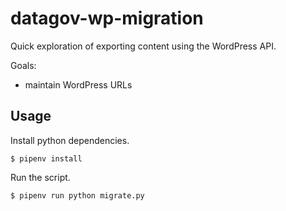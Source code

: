# datagov-wp-migration

Quick exploration of exporting content using the WordPress API.

Goals:
- maintain WordPress URLs


## Usage

Install python dependencies.

    $ pipenv install

Run the script.

    $ pipenv run python migrate.py
